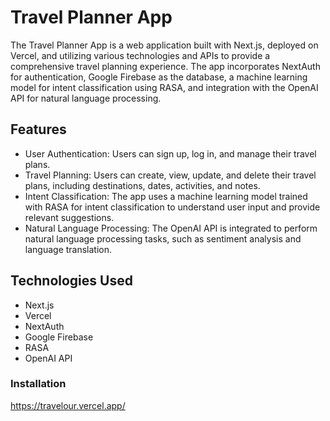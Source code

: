 # Travel Planner App

The Travel Planner App is a web application built with Next.js, deployed on Vercel, and utilizing various technologies and APIs to provide a comprehensive travel planning experience. The app incorporates NextAuth for authentication, Google Firebase as the database, a machine learning model for intent classification using RASA, and integration with the OpenAI API for natural language processing.

## Features

- User Authentication: Users can sign up, log in, and manage their travel plans.
- Travel Planning: Users can create, view, update, and delete their travel plans, including destinations, dates, activities, and notes.
- Intent Classification: The app uses a machine learning model trained with RASA for intent classification to understand user input and provide relevant suggestions.
- Natural Language Processing: The OpenAI API is integrated to perform natural language processing tasks, such as sentiment analysis and language translation.

## Technologies Used

- Next.js
- Vercel
- NextAuth
- Google Firebase
- RASA
- OpenAI API

### Installation
https://travelour.vercel.app/

